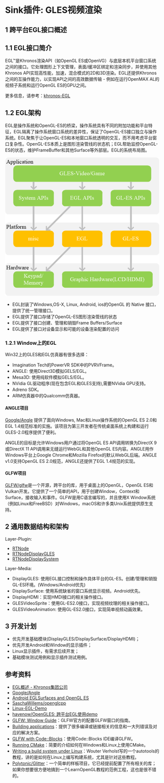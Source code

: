 # Sink插件: GLES视频渲染

## 1 跨平台EGL接口概述

## 1.1 EGL接口简介

EGL™是Khronos渲染API（如OpenGL ES或OpenVG）与底层本机平台窗口系统之间的接口。它处理图形上下文管理，表面/缓冲区绑定和渲染同步，并使用其他Khronos API实现高性能，加速，混合模式的2D和3D渲染。EGL还提供Khronos之间的互操作能力，以实现API之间的高效数据传输 - 例如在运行OpenMAX AL的视频子系统和运行OpenGL ES的GPU之间。

更多信息，请参考：[khronos-EGL](https://www.khronos.org/registry/EGL/)

## 1.2 EGL架构

EGL是操作系统和OpenGL-ES的桥梁，操作系统具有不同的附加功能和平台特征，EGL隔离了操作系统窗口系统的差异性，保证了OpenGL-ES接口独立与操作系统。EGL聚焦于让OpenGL-ES和本地窗口系统透明的交互，而不用考虑平台窗口复杂性。OpenGL-ES本质上是图形渲染管线的状态机；EGL帮助监控OpenGL-ES的状态，维护FrameBuffer和其他Surface等外部层。EGL的系统布局图。

![EGL架构](../../images/arch-egl.png)

- EGL封装了Windows,OS-X, Linux, Android, ios的OpenGL 的 Native 接口，提供了统一管理接口。
- EGL提供了接口存储了OpenGL-ES图形渲染管线的状态
- EGL提供了接口创建、管理和销毁Frame Buffers/Surface
- EGL提供了接口对设备显示和可能的设备渲染配置的访问

### 1.2.1 Window上的EGL

Win32上的GLES和EGL仿真器有很多选择：

- Imagination Tech的PowerVR SDK中的PVRVFrame。
- ANGLE: 使用Direct3D模拟GELS/EGL。
- Mesa3D: 使用纯软件模拟GELS/EGL。
- NVidia GL驱动程序(现在包含EGL和GLES支持),需要NVidia GPU支持。
- Adreno SDK。
- ARM仿真器中的Qualcomm仿真器。

#### ANGLE项目

[Google/Angle](https://github.com/google/angle) 提供了面向Windows, Mac和Linux操作系统的OpenGL ES 2.0和EGL 1.4规范标准的实施。该项目为第三开发者在传统桌面系统上构建和运行GLES-2.0程序提供了便利。

ANGLE的目标是允许Windows用户通过将OpenGL ES API调用转换为DirectX 9或DirectX 11 API调用来无缝运行WebGL和其他OpenGL ES内容。ANGLE用作Windows平台上Google Chrome和Mozilla Firefox的默认WebGL后端。ANGLE v1.0支持OpenGL ES 2.0规范，ANGLE还提供了EGL 1.4规范的实现。

#### GLFW项目

[GLFW/glfw](https://github.com/glfw/glfw)是一个开源，跨平台的库，用于桌面上的OpenGL，Op​​enGL ES和Vulkan开发。它提供了一个简单的API，用于创建Window，Context和Surface，接收输入和事件。GLFW是用C语言编写的，并且使用X Window系统（例如Linux和FreeBSD）对Windows，macOS和许多类Unix系统提供原生支持。

## 2 通用数据结构和架构

Layer-Plugin:

- [RTNode](../src/rt_node/rt_node.h)
- [RTNodeDisplayGLES](../src/rt_node/core/rt_display_gles.h)
- [RTNodeDisplaySystem](../src/rt_node/core/rt_display_system.h)

Layer-Media:

- DisplayGLES: 使用EGL接口控制和操作具体平台的GL-ES。创建/管理和销毁GL-ES环境。(Windows/Android优先)
- DisplaySurface: 使用系统缺省的窗口系统显示视频。Android优先。
- DisplayHDMI：实现HMDI接口的相关操作接口。
- GLESVideoSprite：使用GL-ES2.0接口，实现视频纹理的相关操作接口。
- GLESVideoAnimation: 使用GL-ES2.0接口，实现简单视频动画效果。

## 3 开发计划

- 优先开发基础模块(DisplayGLES/DisplaySurface/DisplayHDMI)；
- 优先开发Android和Window的显示插件；
- Linux显示插件，有需求后续开发；
- 基础模块测试用例和显示插件测试用例。

## 参考资料

- [EGL概述 - Khronos集团公司](https://www.khronos.org/egl/)
- [Google/Angle](https://github.com/google/angle)
- [Android EGLSurfaces and OpenGL ES](https://source.android.com/devices/graphics/arch-egl-opengl)
- [SaschaWillems/openglcpp](https://github.com/SaschaWillems/openglcpp/)
- [Linux-EGL-Demo](https://blogs.igalia.com/elima/tag/egl/)
- [havenow/OpenGLES: 跨平台EGL使用demo](https://github.com/havenow/OpenGLES)
- [GLFW: Window Guide](https://www.glfw.org/docs/latest/window_guide.html)：GLFW官方的配置GLFW窗口的指南。
- [Building applications](http://www.opengl-tutorial.org/miscellaneous/building-your-own-c-application/)：提供了很多编译或链接相关的信息和一大列错误及对应的解决方案。
- [GLFW with Code::Blocks](http://wiki.codeblocks.org/index.php?title=Using_GLFW_with_Code::Blocks)：使用Code::Blocks IDE编译GLFW。
- [Running CMake](https://cmake.org/runningcmake/)：简要的介绍如何在Windows和Linux上使用CMake。
- [Writing a build system under Linux](http://learnopengl.com/demo/autotools_tutorial.txt)：Wouter Verholst写的一个autotools的教程，讲的是如何在Linux上编写构建系统，尤其是针对这些教程。
- [Polytonic/Glitter](https://github.com/Polytonic/Glitter)：一个简单的样板项目，它已经提前配置了所有相关的库；如果你想要很方便地搞到一个LearnOpenGL教程的范例工程，这也是很不错的。